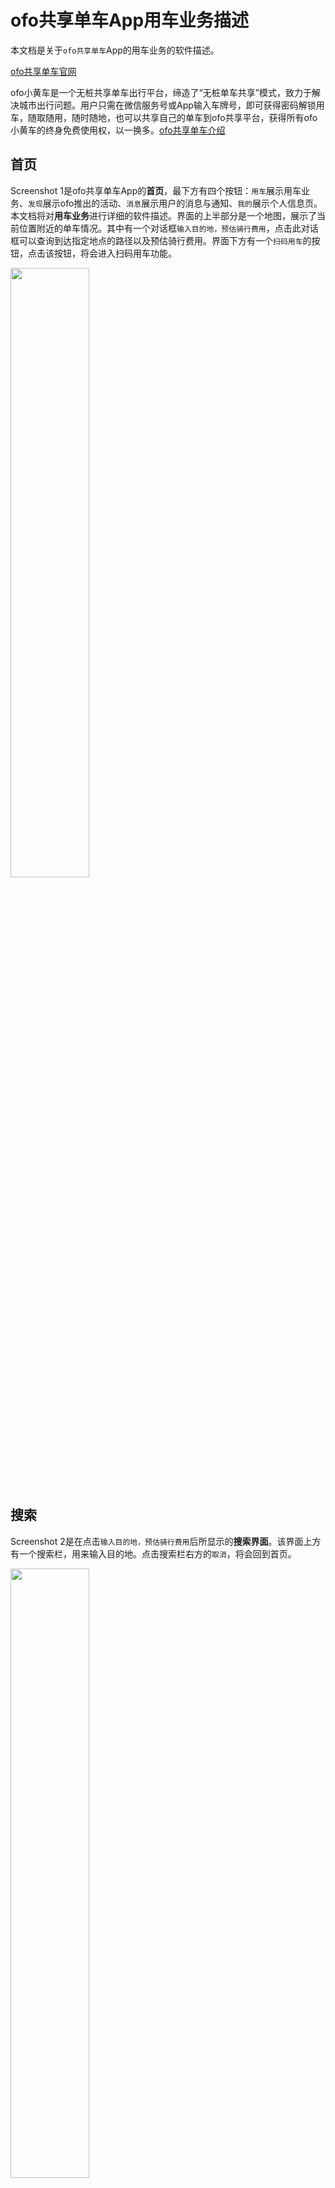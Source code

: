 # ofo共享单车App用车业务描述

本文档是关于`ofo共享单车`App的用车业务的软件描述。

[ofo共享单车官网](http://www.ofo.so/#/)

ofo小黄车是一个无桩共享单车出行平台，缔造了“无桩单车共享”模式，致力于解决城市出行问题。用户只需在微信服务号或App输入车牌号，即可获得密码解锁用车，随取随用，随时随地，也可以共享自己的单车到ofo共享平台，获得所有ofo小黄车的终身免费使用权，以一换多。[ofo共享单车介绍](https://zh.wikipedia.org/wiki/Ofo%E5%B0%8F%E9%BB%84%E8%BD%A6)

## 首页

Screenshot 1是ofo共享单车App的**首页**，最下方有四个按钮：`用车`展示用车业务、`发现`展示ofo推出的活动、`消息`展示用户的消息与通知、`我的`展示个人信息页。本文档将对**用车业务**进行详细的软件描述。界面的上半部分是一个地图，展示了当前位置附近的单车情况。其中有一个对话框`输入目的地，预估骑行费用`，点击此对话框可以查询到达指定地点的路径以及预估骑行费用。界面下方有一个`扫码用车`的按钮，点击该按钮，将会进入扫码用车功能。

<img src="picture/screenshot-1.PNG" width="50%" height="50%">

## 搜索

Screenshot 2是在点击`输入目的地，预估骑行费用`后所显示的**搜索界面**。该界面上方有一个搜索栏，用来输入目的地。点击搜索栏右方的`取消`，将会回到首页。

<img src="picture/screenshot-2.PNG" width="50%" height="50%">

在Screenshot 2的搜索栏中输入目的地后，搜索栏下方将出现地点列表，为与搜索关键词相关的地点，如Screenshot 3所示。

<img src="picture/screenshot-3.PNG" width="50%" height="50%">

点击地点列表中的某个地点之后，将会回到**首页**，同时，地图上将显示从当前位置到选择的目的地的推荐路线以及预计的价格、距离和时间信息。点击地图上的目的地链接，会返回到搜索界面。如Screenshot 4所示。

<img src="picture/screenshot-4.PNG" width="50%" height="50%">

## 扫码

在点击首页的`扫码用车`按钮后，进入如Screenshot 5所示的**扫码界面**。**扫码界面**中间是一个二维码扫描框，对准车身的二维码，可以通过该二维码识别ofo单车。下面两个按钮：`手动输入车牌`和`手电筒`按钮。点击右上角的`X`符号后，将返回到首页。

<img src="picture/screenshot-5.PNG" width="50%" height="50%">

## 手动输入车牌

点击`手动输入车牌`按钮后，将进入Screenshot 6-1所示的**手动输入车牌界面**。用户在`文本框`中输入车牌号，`立即用车`按钮将会被激活，如Screenshot 6-2所示。点击`立即用车`按钮，App将会通过车牌号来识别ofo单车。同时，该界面下方有三个按钮`手电筒`、`声音`和`扫码解锁`。点击`声音`按钮，App会在播放声音与静音状态中切换。点击`扫码解锁`后将会返回**扫码界面**。

<img src="picture/screenshot-6-1.PNG" width="40%" height="40%">
<img src="picture/screenshot-6-2.PNG" width="40%" height="40%">

点击**扫码界面**和**手动输入车牌界面**中的`手电筒`按钮，将会在摄像头照明功能的开启和关闭状态间切换。

在点击**手动输入车牌界面**的`立即用车`按钮后，如果车牌号输入错误，将会弹出一个对话框，提示车牌号不存在。如Screenshot 7所示。

<img src="picture/screenshot-7.PNG" width="50%" height="50%">

## 解锁码界面

若点击`立即用车`按钮后，车牌号输入正确，或者在**扫码界面**下成功识别二维码，将会进入**解锁码界面**
，如Screenshot 8所示。该界面上半部分显示有和首页相同的地图。下半部分显示有对应车牌号的解锁码，且下方有四个按钮，分别是`手电筒`，`语音`，`结束行程`和`报修`。`手电筒`按钮的功能和**扫码界面**以及**手动输入车牌界面**的`手电筒`按钮相同。`语音`按钮和**扫码界面**以及**手动输入车牌界面**的`声音`按钮功能相同。`结束行程`和`报修`按钮的功能将会在后续段落介绍。

<img src="picture/screenshot-8.PNG" width="50%" height="50%">

## 支付中

用户锁上车锁后，若App成功识别车辆已上锁，将会自动跳转到**支付界面**，如Screenshot 9所示。该界面上半部分显示有和首页相同的地图。下半部分显示本次骑行所需支付的费用。点击`费用明细`链接将会显示本次骑行的费用明细。最下方有一个`确认支付`按钮。

<img src="picture/screenshot-9.PNG" width="50%" height="50%">

点击`确认支付`按钮后，将会进入支付流程。默认为通过余额支付。若余额不足，则会提示充值。

## 支付成功

成功支付后，将会进入**支付成功界面**，如Screenshot 10所示。该界面显示有本次骑行所支付的费用，以及一个本次骑行感受的反馈条。

<img src="picture/screenshot-10.PNG" width="50%" height="50%">

## 手动结束行程

若在用户锁上车锁后，App没有成功识别车辆已上锁，用户可以点击**解锁码界面**的`结束行程`按钮，将会弹出如Screenshot 11所示的对话框。该对话框提示用户关闭车锁并打乱密码。有一个`确定结束行程`的按钮，点击该按钮后，将会跳转到**支付界面**。同时，有一个`继续骑行`的链接，点击该链接，将返回**解锁码界面**。

<img src="picture/screenshot-11.PNG" width="50%" height="50%">

## 报修

点击**解锁码界面**的`报修`按钮，将会进入**报修界面**，如Screenshot 12-1所示。该界面提供有具体车辆损坏部位的选项，以及详细损坏信息描述的文本框，且支持插入照片。选择具体车辆损坏部位之后，`立即提交`按钮将被激活，如Screenshot 12-2所示。

<img src="picture/screenshot-12-1.PNG" width="40%" height="40%">
<img src="picture/screenshot-12-2.PNG" width="40%" height="40%">

点击`立即提交`按钮，系统将会提交报修信息。提交成功后，将会弹出一个对话框，提示报修成功，如Screenshot 13所示。点击`我知道了`按钮后，将会返回**解锁码界面**。

<img src="picture/screenshot-13.PNG" width="50%" height="50%">
